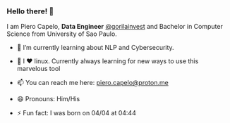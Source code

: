 ### Hello there! 👋

I am Piero Capelo, **Data Engineer** [@gorilainvest](https://github.com/gorilainvest) and Bachelor in Computer Science from University of Sao Paulo.

<!--
**opiero/opiero** is a ✨ _special_ ✨ repository because its `README.md` (this file) appears on your GitHub profile.

Here are some ideas to get you started:

- 🤔 I’m looking for help with ...
- 💬 Ask me about ...
-->
<!--
- 🔭 I’m currently working on a [simpler version of Lisp](https://github.com/opiero/my-very-own-lisp), following this [book](https://buildyourownlisp.com/).
-->
- 🌱 I’m currently learning about NLP and Cybersecurity.
- 🐧 I ❤️ linux. Currently always learning for new ways to use this marvelous tool
- 📫 You can reach me here: piero.capelo@proton.me

- 😄 Pronouns: Him/His

- ⚡ Fun fact: I was born on 04/04 at 04:44
